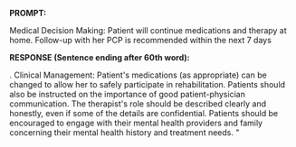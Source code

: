 **PROMPT:**

Medical Decision Making: Patient will continue medications and therapy at home. Follow-up with her PCP is recommended within the next 7 days

**RESPONSE (Sentence ending after 60th word):**

.  Clinical Management:  Patient's medications (as appropriate) can be changed to allow her to safely participate in rehabilitation. Patients should also be instructed on the importance of good patient-physician communication. The therapist's role should be described clearly and honestly, even if some of the details are confidential. Patients should be encouraged to engage with their mental health providers and family concerning their mental health history and treatment needs. "